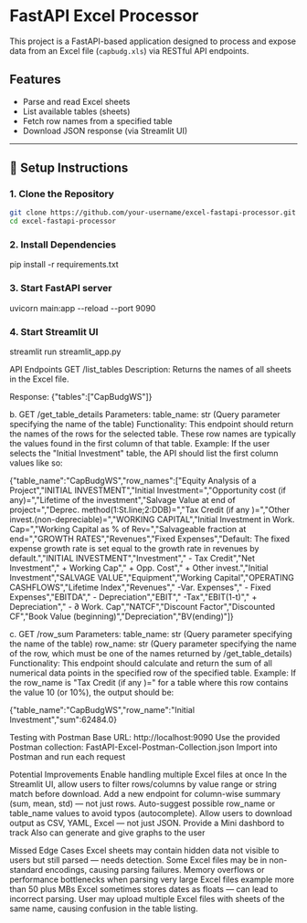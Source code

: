 # FastAPI Excel Processor 

This project is a FastAPI-based application designed to process and expose data from an Excel file (`capbudg.xls`) via RESTful API endpoints.

## Features

- Parse and read Excel sheets
- List available tables (sheets)
- Fetch row names from a specified table
- Download JSON response (via Streamlit UI)

---

## 🚀 Setup Instructions

### 1. Clone the Repository

```bash
git clone https://github.com/your-username/excel-fastapi-processor.git
cd excel-fastapi-processor
```

### 2. Install Dependencies
pip install -r requirements.txt

### 3. Start FastAPI server
uvicorn main:app --reload --port 9090

### 4. Start Streamlit UI 
streamlit run streamlit_app.py

API Endpoints
GET /list_tables
Description: Returns the names of all sheets in the Excel file.

Response:
    {"tables":["CapBudgWS"]}

b. GET /get_table_details
Parameters:
table_name: str (Query parameter specifying the name of the table)
Functionality: This endpoint should return the names of the rows for the selected table. These row names are typically the values found in the first column of that table.
Example: If the user selects the "Initial Investment" table, the API should list the first column values like so:

{"table_name":"CapBudgWS","row_names":["Equity Analysis of a Project","INITIAL INVESTMENT","Initial Investment=","Opportunity cost (if any)=","Lifetime of the investment","Salvage Value at end of project=","Deprec. method(1:St.line;2:DDB)=","Tax Credit (if any )=","Other invest.(non-depreciable)=","WORKING CAPITAL","Initial Investment in Work. Cap=","Working Capital as % of Rev=","Salvageable fraction at end=","GROWTH RATES","Revenues","Fixed Expenses","Default: The fixed expense growth rate is set equal to the growth rate in revenues by default.","INITIAL INVESTMENT","Investment"," - Tax Credit","Net Investment"," + Working Cap"," + Opp. Cost"," + Other invest.","Initial Investment","SALVAGE VALUE","Equipment","Working Capital","OPERATING CASHFLOWS","Lifetime Index","Revenues"," -Var. Expenses"," - Fixed Expenses","EBITDA"," - Depreciation","EBIT"," -Tax","EBIT(1-t)"," + Depreciation"," - ∂ Work. Cap","NATCF","Discount Factor","Discounted CF","Book Value (beginning)","Depreciation","BV(ending)"]}

c. GET /row_sum
Parameters:
table_name: str (Query parameter specifying the name of the table)
row_name: str (Query parameter specifying the name of the row, which must be one of the names returned by /get_table_details)
Functionality: This endpoint should calculate and return the sum of all numerical data points in the specified row of the specified table.
Example: If the row_name is "Tax Credit (if any )=" for a table where this row contains the value 10 (or 10%), the output should be:

{"table_name":"CapBudgWS","row_name":"Initial Investment","sum":62484.0}

Testing with Postman
Base URL: http://localhost:9090
Use the provided Postman collection: FastAPI-Excel-Postman-Collection.json
Import into Postman and run each request

Potential Improvements
    Enable handling multiple Excel files at once 
    In the Streamlit UI, allow users to filter rows/columns by value range or string match before download.
    Add a new endpoint for column-wise summary (sum, mean, std) — not just rows.
    Auto-suggest possible row_name or table_name values to avoid typos (autocomplete).
    Allow users to download output as CSV, YAML, Excel — not just JSON.
    Provide a Mini dashbord to track
    Also can generate and give graphs to the user

Missed Edge Cases
    Excel sheets may contain hidden data not visible to users but still parsed — needs detection.
    Some Excel files may be in non-standard encodings, causing parsing failures.
    Memory overflows or performance bottlenecks when parsing very large Excel files example more than 50 plus MBs
    Excel sometimes stores dates as floats — can lead to incorrect parsing.
    User may upload multiple Excel files with sheets of the same name, causing confusion in the table listing.


